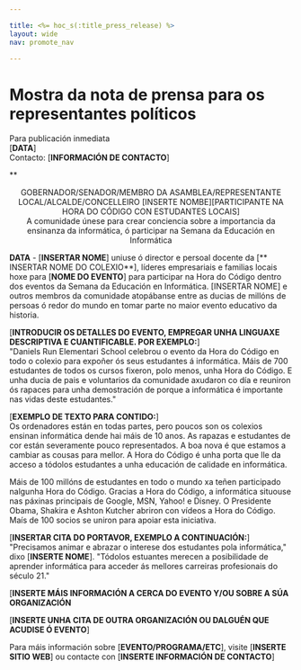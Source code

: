 ```yaml
---

title: <%= hoc_s(:title_press_release) %>
layout: wide
nav: promote_nav

---
```



# Mostra da nota de prensa para os representantes políticos

Para publicación inmediata  
[**DATA**]  
Contacto: [**INFORMACIÓN DE CONTACTO**]  
  


**

<center>
  GOBERNADOR/SENADOR/MEMBRO DA ASAMBLEA/REPRESENTANTE LOCAL/ALCALDE/CONCELLEIRO [INSERTE NOMBE][PARTICIPANTE NA HORA DO CÓDIGO CON ESTUDANTES LOCAIS]</strong><br /> A comunidade únese para crear conciencia sobre a importancia da ensinanza da informática, ó participar na Semana da Educación en Informática
</center>

  
  
</p> 

**DATA** - [**INSERTAR NOME**] uniuse ó director e persoal docente da [** INSERTAR NOME DO COLEXIO**], líderes empresariais e familias locais hoxe para [**NOME DO EVENTO**] para participar na Hora do Código dentro dos eventos da Semana da Educación en Informática. [INSERTAR NOME] e outros membros da comunidade atopábanse entre as ducias de millóns de persoas ó redor do mundo en tomar parte no maior evento educativo da historia.

[**INTRODUCIR OS DETALLES DO EVENTO, EMPREGAR UNHA LINGUAXE DESCRIPTIVA E CUANTIFICABLE. POR EXEMPLO:**]  
"Daniels Run Elementari School celebrou o evento da Hora do Código en todo o colexio para expoñer ós seus estudantes á informática. Máis de 700 estudantes de todos os cursos fixeron, polo menos, unha Hora do Código. E unha ducia de pais e voluntarios da comunidade axudaron co día e reuniron ós rapaces para unha demostración de porque a informática é importante nas vidas deste estudantes."

[**EXEMPLO DE TEXTO PARA CONTIDO:**]  
Os ordenadores están en todas partes, pero poucos son os colexios ensinan informática dende hai máis de 10 anos. As rapazas e estudantes de cor están severamente pouco representados. A boa nova é que estamos a cambiar as cousas para mellor. A Hora do Código é unha porta que lle da acceso a tódolos estudantes a unha educación de calidade en informática.

Máis de 100 millóns de estudantes en todo o mundo xa teñen participado nalgunha Hora do Código. Gracias a Hora do Código, a informática situouse nas páxinas principais de Google, MSN, Yahoo! e Disney. O Presidente Obama, Shakira e Ashton Kutcher abriron con vídeos a Hora do Código. Maís de 100 socios se uniron para apoiar esta iniciativa.

[**INSERTAR CITA DO PORTAVOR, EXEMPLO A CONTINUACIÓN:**]  
"Precisamos animar e abrazar o interese dos estudantes pola informática," dixo [**INSERTE NOME**]. "Tódolos estuantes merecen a posibilidade de aprender informática para acceder ás mellores carreiras profesionais do século 21."

[**INSERTE MÁIS INFORMACIÓN A CERCA DO EVENTO Y/OU SOBRE A SÚA ORGANIZACIÓN**

[**INSERTE UNHA CITA DE OUTRA ORGANIZACIÓN OU DALGUÉN QUE ACUDISE Ó EVENTO**]

Para máis información sobre [**EVENTO/PROGRAMA/ETC**], visite [**INSERTE SITIO WEB**] ou contacte con [**INSERTE INFORMACIÓN DE CONTACTO**]

  
  


